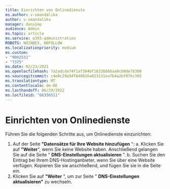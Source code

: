 ```yaml
---
title: Einrichten von Onlinedienste
ms.author: v-smandalika
author: v-smandalika
manager: dansimp
audience: Admin
ms.topic: article
ms.service: o365-administration
ROBOTS: NOINDEX, NOFOLLOW
ms.localizationpriority: medium
ms.custom:
- "9002531"
- "7375"
ms.date: 02/23/2021
ms.openlocfilehash: 7a2adcde74f1af304bf18326666aa9cb0de7b300
ms.sourcegitcommit: c4e8c29a94f840816a023131ea7b4a2bf876c305
ms.translationtype: MT
ms.contentlocale: de-DE
ms.lasthandoff: 06/29/2022
ms.locfileid: "66356511"
---
```

# <a name="set-up-online-services"></a>Einrichten von Onlinedienste

Führen Sie die folgenden Schritte aus, um Onlinedienste einzurichten:

1. Auf der Seite **"Datensätze für Ihre Website hinzufügen** ": a. Klicken Sie auf **"Weiter**", wenn Sie keine Website haben. Anschließend gelangen Sie auf die Seite " **DNS-Einstellungen aktualisieren** ".
    b. Suchen Sie den Eintrag bei Ihrem DNS-Hostinganbieter, wenn Sie über eine Website verfügen. Kopieren Sie sie anschließend, und fügen Sie sie in die Seite ein.
2. Klicken Sie auf **"Weiter** ", um zur Seite " **DNS-Einstellungen aktualisieren"** zu wechseln.